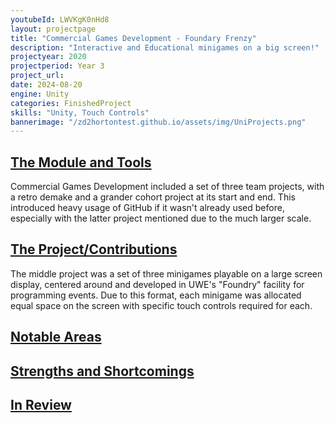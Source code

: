 ```yaml
---
youtubeId: LWVKgK0nHd8
layout: projectpage
title: "Commercial Games Development - Foundary Frenzy"
description: "Interactive and Educational minigames on a big screen!"
projectyear: 2020
projectperiod: Year 3
project_url: 
date: 2024-08-20
engine: Unity
categories: FinishedProject
skills: "Unity, Touch Controls"
bannerimage: "/zd2hortontest.github.io/assets/img/UniProjects.png"
---
```


<h2><ins>The Module and Tools</ins></h2>
Commercial Games Development included a set of three team projects, with a retro demake and a grander cohort project at its start and end. This introduced heavy usage of GitHub if it wasn't already used before, especially with the latter project mentioned due to the much larger scale.

<h2><ins>The Project/Contributions</ins></h2>
The middle project was a set of three minigames playable on a large screen display, centered around and developed in UWE's "Foundry" facility for programming events. Due to this format, each minigame was allocated equal space on the screen with specific touch controls required for each.

<h2><ins>Notable Areas</ins></h2>

<h2><ins>Strengths and Shortcomings</ins></h2>

<h2><ins>In Review</ins></h2>